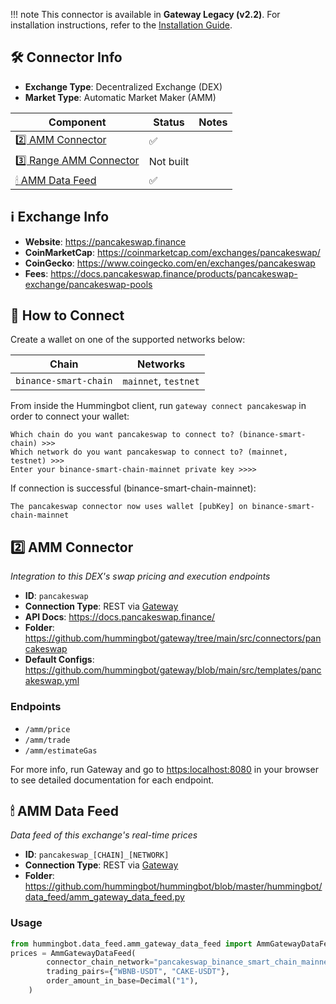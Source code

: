 
!!! note
    This connector is available in **Gateway Legacy (v2.2)**. For installation instructions, refer to the [Installation Guide](../legacy/installation.md).


## 🛠 Connector Info

- **Exchange Type**: Decentralized Exchange (DEX)
- **Market Type**: Automatic Market Maker (AMM)

| Component | Status | Notes | 
| --------- | ------ | ----- |
| [2️⃣ AMM Connector](#2-amm-connector) | ✅ |
| [3️⃣ Range AMM Connector](#3-range-amm-connector) | Not built |
| [🕯 AMM Data Feed](#amm-data-feed) | ✅ |

## ℹ️ Exchange Info

- **Website**: <https://pancakeswap.finance>
- **CoinMarketCap**: <https://coinmarketcap.com/exchanges/pancakeswap/>
- **CoinGecko**: <https://www.coingecko.com/en/exchanges/pancakeswap>
- **Fees**: <https://docs.pancakeswap.finance/products/pancakeswap-exchange/pancakeswap-pools>

## 🔑 How to Connect

Create a wallet on one of the supported networks below:

| Chain | Networks | 
| ----- | -------- |
| `binance-smart-chain` | `mainnet`, `testnet`

From inside the Hummingbot client, run `gateway connect pancakeswap` in order to connect your wallet:

```
Which chain do you want pancakeswap to connect to? (binance-smart-chain) >>> 
Which network do you want pancakeswap to connect to? (mainnet, testnet) >>>
Enter your binance-smart-chain-mainnet private key >>>>
```

If connection is successful (binance-smart-chain-mainnet):
```
The pancakeswap connector now uses wallet [pubKey] on binance-smart-chain-mainnet
```

## 2️⃣ AMM Connector
*Integration to this DEX's swap pricing and execution endpoints*

- **ID**: `pancakeswap`
- **Connection Type**: REST via [Gateway](/gateway)
- **API Docs**: <https://docs.pancakeswap.finance/>
- **Folder**: <https://github.com/hummingbot/gateway/tree/main/src/connectors/pancakeswap>
- **Default Configs**: <https://github.com/hummingbot/gateway/blob/main/src/templates/pancakeswap.yml>

### Endpoints

- `/amm/price`
- `/amm/trade`
- `/amm/estimateGas`

For more info, run Gateway and go to <https:localhost:8080> in your browser to see detailed documentation for each endpoint.

## 🕯 AMM Data Feed
*Data feed of this exchange's real-time prices*

- **ID**: `pancakeswap_[CHAIN]_[NETWORK]`
- **Connection Type**: REST via [Gateway](/gateway)
- **Folder**: <https://github.com/hummingbot/hummingbot/blob/master/hummingbot/data_feed/amm_gateway_data_feed.py>

### Usage

```python
from hummingbot.data_feed.amm_gateway_data_feed import AmmGatewayDataFeed
prices = AmmGatewayDataFeed(
        connector_chain_network="pancakeswap_binance_smart_chain_mainnet",
        trading_pairs={"WBNB-USDT", "CAKE-USDT"},
        order_amount_in_base=Decimal("1"),
    )
```